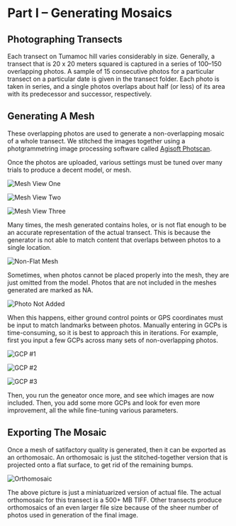 # Part I – Generating Mosaics

## Photographing Transects

Each transect on Tumamoc hill varies considerably in size. Generally, a transect that is 20 x 20 meters squared is captured in a series of 100–150 overlapping photos. A sample of 15 consecutive photos for a particular transect on a particular date is given in the transect folder. Each photo is taken in series, and a single photos overlaps about half (or less) of its area with its predecessor and successor, respectively.

## Generating A Mesh

These overlapping photos are used to generate a non-overlapping mosaic of a whole transect. We stitched the images together using a photgrammetring image processing software called [Agisoft Photscan](http://www.agisoft.com/).

Once the photos are uploaded, various settings must be tuned over many trials to produce a decent model, or mesh.

![Mesh View One](https://imgur.com/wXrWaYG.png)

![Mesh View Two](https://imgur.com/8Bsu755.png)

![Mesh View Three](https://imgur.com/zd0V1ks.png)

Many times, the mesh generated contains holes, or is not flat enough to be an accurate representation of the actual transect. This is because the generator is not able to match content that overlaps between photos to a single location. 

![Non-Flat Mesh](https://imgur.com/uhqzRTE.png)

Sometimes, when photos cannot be placed properly into the mesh, they are just omitted from the model. Photos that are not included in the meshes generated are marked as NA.

![Photo Not Added](https://imgur.com/9ARSLSN.png)

When this happens, either ground control points or GPS coordinates must be input to match landmarks between photos. Manually entering in GCPs is time-consuming, so it is best to approach this in iterations. For example, first you input a few GCPs across many sets of non-overlapping photos.

![GCP #1](https://imgur.com/813v5tH.png)

![GCP #2](https://imgur.com/R0uplw2.png)

![GCP #3](https://imgur.com/QVt8TtD.png)

Then, you run the geneator once more, and see which images are now included. Then, you add some more GCPs and look for even more improvement, all the while fine-tuning various parameters.

## Exporting The Mosaic

Once a mesh of satifactory quality is generated, then it can be exported as an orthomosaic. An orthomosaic is just the stitched-together version that is projected onto a flat surface, to get rid of the remaining bumps.

![Orthomosaic](https://imgur.com/wI1kUDN.png)

The above picture is just a miniatuarized version of actual file. The actual orthomosaic for this transect is a 500+ MB TIFF. Other transects produce orthomosaics of an even larger file size because of the sheer number of photos used in generation of the final image.
